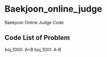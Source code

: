 # Baekjoon_online_judge
Baekjoon Online Judge Code

## Code List of Problem
boj_1000: A+B
boj_1001: A-B
